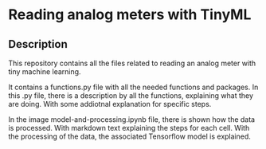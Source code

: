 # Reading analog meters with TinyML

## Description 
This repository contains all the files related to reading an analog meter with tiny machine learning.

It contains a functions.py file with all the needed functions and packages. 
In this .py file, there is a description by all the functions, explaining what they are doing.
With some addiotnal explanation for specific steps.

In the image model-and-processing.ipynb file, there is shown how the data is processed.
With markdown text explaining the steps for each cell. 
With the processing of the data, the associated Tensorflow model is explained.
